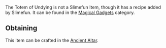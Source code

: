 The Totem of Undying is not a Slimefun Item, though it has a recipe added by Slimefun.
It can be found in the [Magical Gadgets](https://github.com/Slimefun/Slimefun4/wiki/Magical-Gadgets) category.

## Obtaining

This item can be crafted in the [Ancient Altar](https://github.com/Slimefun/Slimefun4/wiki/Ancient-Altar).
